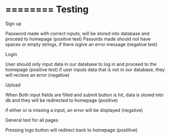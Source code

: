 ========
Testing
========
Sign up

Password made with correct inputs, will be stored into database and proceed to homepage (positive test)
Passords made should not have spaces or empty strings, if there isgive an error message (negative test)

Login

User should only input data in our database to log in and proceed to the homepage (positive test)
if user inputs data that is not in our database, they will recieve an error (negative)

Upload

When Both input fields are filled and submit button is hit, data is stored into db and they will be redirected to homepage (positive)

if either or is missing a input, an error will be displayed (negative)

General test for all pages

Pressing logo button will redirect back to homepage (postitive)
